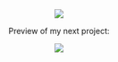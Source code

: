 <div align="center"
<p>
  <img src = https://github-readme-stats.vercel.app/api?username=ysogg&show_icons=true&hide_border=true&hide=issues&theme=calm></img>
  <br>
  <p>Preview of my next project:</p>
  <img src = https://pota-stats-tracker.vercel.app/api?callsign=VA3HII />
<!--   <a href="https://ysogg.github.io">Check out my site</a> -->
</div>


